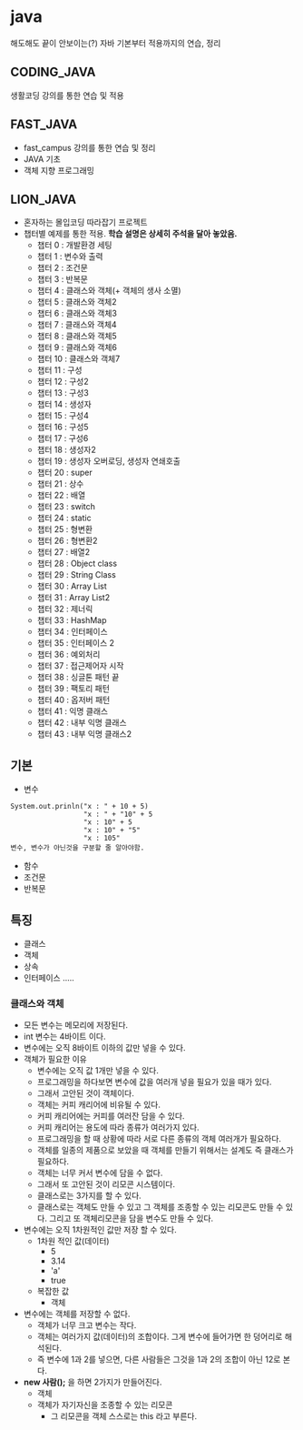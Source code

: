# java
해도해도 끝이 안보이는(?) 자바 기본부터 적용까지의 연습, 정리

## CODING_JAVA
생활코딩 강의를 통한 연습 및 적용

## FAST_JAVA
- fast_campus 강의를 통한 연습 및 정리
- JAVA 기초
- 객체 지향 프로그래밍

## LION_JAVA
- 혼자하는 몰입코딩 따라잡기 프로젝트
- 챕터별 예제를 통한 적용. <b>학습 설명은 상세히 주석을 달아 놓았음.</b>
  - 챕터 0 : 개발환경 세팅
  - 챕터 1 : 변수와 출력
  - 챕터 2 : 조건문
  - 챕터 3 : 반복문
  - 챕터 4 : 클래스와 객체(+ 객체의 생사 소멸)
  - 챕터 5 : 클래스와 객체2
  - 챕터 6 : 클래스와 객체3
  - 챕터 7 : 클래스와 객체4
  - 챕터 8 : 클래스와 객체5
  - 챕터 9 : 클래스와 객체6
  - 챕터 10 : 클래스와 객체7
  - 챕터 11 : 구성
  - 챕터 12 : 구성2
  - 챕터 13 : 구성3
  - 챕터 14 : 생성자
  - 챕터 15 : 구성4
  - 챕터 16 : 구성5
  - 챕터 17 : 구성6
  - 챕터 18 : 생성자2
  - 챕터 19 : 생성자 오버로딩, 생성자 연쇄호출
  - 챕터 20 : super
  - 챕터 21 : 상수
  - 챕터 22 : 배열
  - 챕터 23 : switch
  - 챕터 24 : static
  - 챕터 25 : 형변환
  - 챕터 26 : 형변환2
  - 챕터 27 : 배열2
  - 챕터 28 : Object class
  - 챕터 29 : String Class
  - 챕터 30 : Array List
  - 챕터 31 : Array List2
  - 챕터 32 : 제너릭
  - 챕터 33 : HashMap
  - 챕터 34 : 인터페이스
  - 챕터 35 : 인터페이스 2
  - 챕터 36 : 예외처리
  - 챕터 37 : 접근제어자 시작
  - 챕터 38 : 싱글톤 패턴 끝
  - 챕터 39 : 팩토리 패턴
  - 챕터 40 : 옵저버 패턴
  - 챕터 41 : 익명 클래스
  - 챕터 42 : 내부 익명 클래스
  - 챕터 43 : 내부 익명 클래스2
  
## 기본
- 변수
```
System.out.prinln("x : " + 10 + 5)
                  "x : " + "10" + 5
                  "x : 10" + 5
                  "x : 10" + "5"
                  "x : 105"
변수, 변수가 아닌것을 구분할 줄 알아야함.
```


- 함수
- 조건문
- 반복문
## 특징
- 클래스
- 객체
- 상속
- 인터페이스 .....

### 클래스와 객체
- 모든 변수는 메모리에 저장된다.
- int 변수는 4바이트 이다.
- 변수에는 오직 8바이트 이하의 값만 넣을 수 있다.
- 객체가 필요한 이유
  - 변수에는 오직 값 1개만 넣을 수 있다.
  - 프로그래밍을 하다보면 변수에 값을 여러개 넣을 필요가 있을 때가 있다.
  - 그래서 고안된 것이 객체이다.
  - 객체는 커피 캐리어에 비유될 수 있다.
  - 커피 캐리어에는 커피를 여러잔 담을 수 있다.
  - 커피 캐리어는 용도에 따라 종류가 여러가지 있다.
  - 프로그래밍을 할 때 상황에 따라 서로 다른 종류의 객체 여러개가 필요하다.
  - 객체를 일종의 제품으로 보았을 때 객체를 만들기 위해서는 설계도 즉 클래스가 필요하다.
  - 객체는 너무 커서 변수에 담을 수 없다.
  - 그래서 또 고안된 것이 리모콘 시스템이다.
  - 클래스로는 3가지를 할 수 있다.
  - 클래스로는 객체도 만들 수 있고 그 객체를 조종할 수 있는 리모콘도 만들 수 있다. 그리고 또 객체리모콘을 담을 변수도 만들 수 있다.
- 변수에는 오직 1차원적인 값만 저장 할 수 있다.
  - 1차원 적인 값(데이터)
    - 5
    - 3.14
    - 'a'
    - true
  - 복잡한 값
    - 객체
- 변수에는 객체를 저장할 수 없다.
  - 객체가 너무 크고 변수는 작다.
  - 객체는 여러가지 값(데이터)의 조합이다. 그게 변수에 들어가면 한 덩어리로 해석된다.
  - 즉 변수에 1과 2를 넣으면, 다른 사람들은 그것을 1과 2의 조합이 아닌 12로 본다.
- **new 사람();** 을 하면 2가지가 만들어진다.
  - 객체
  - 객체가 자기자신을 조종할 수 있는 리모콘
    - 그 리모콘을 객체 스스로는 this 라고 부른다.
